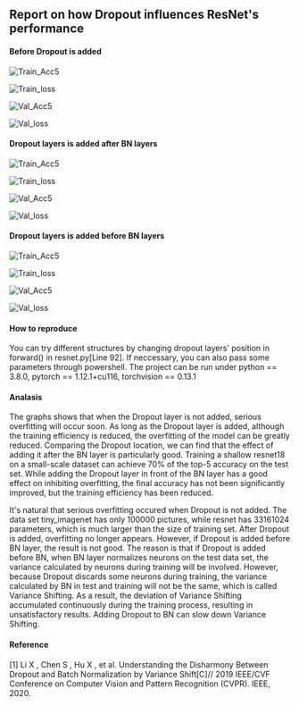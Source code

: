 ## Report on how Dropout influences ResNet's performance

#### Before Dropout is added

![Train_Acc5](https://github.com/RegionCh/DLP_Exp/blob/master/Exp_2/code/image/Train_acc5.png)

![Train_loss](https://github.com/RegionCh/DLP_Exp/blob/master/Exp_2/code/image/Train_loss.png)

![Val_Acc5](https://github.com/RegionCh/DLP_Exp/blob/master/Exp_2/code/image/Val_acc5.png)

![Val_loss](https://github.com/RegionCh/DLP_Exp/blob/master/Exp_2/code/image/Val_loss.png)

#### Dropout layers is added after BN layers

![Train_Acc5](https://github.com/RegionCh/DLP_Exp/blob/master/Exp_2/code/image/DropoutAfterBN/Train_acc5.png)

![Train_loss](https://github.com/RegionCh/DLP_Exp/blob/master/Exp_2/code/image/DropoutAfterBN/Train_loss.png)

![Val_Acc5](https://github.com/RegionCh/DLP_Exp/blob/master/Exp_2/code/image/DropoutAfterBN/Val_acc5.png)

![Val_loss](https://github.com/RegionCh/DLP_Exp/blob/master/Exp_2/code/image/DropoutAfterBN/Val_loss.png)

#### Dropout layers is added before BN layers

![Train_Acc5](https://github.com/RegionCh/DLP_Exp/blob/master/Exp_2/code/image/DropoutBeforeBN/Train_acc5.png)

![Train_loss](https://github.com/RegionCh/DLP_Exp/blob/master/Exp_2/code/image/DropoutBeforeBN/Train_loss.png)

![Val_Acc5](https://github.com/RegionCh/DLP_Exp/blob/master/Exp_2/code/image/DropoutBeforeBN/Val_acc5.png)

![Val_loss](https://github.com/RegionCh/DLP_Exp/blob/master/Exp_2/code/image/DropoutBeforeBN/Val_loss.png)

#### How to reproduce
You can try different structures by changing dropout layers' position in forward() in resnet.py[Line 92]. If neccessary, you can also pass some parameters through powershell.
The project can be run under python == 3.8.0, pytorch == 1.12.1+cu116, torchvision == 0.13.1

#### Analasis
The graphs shows that when the Dropout layer is not added, serious overfitting will occur soon. As long as the Dropout layer is added, although the training efficiency is reduced, the overfitting of the model can be greatly reduced. Comparing the Dropout location, we can find that the effect of adding it after the BN layer is particularly good. Training a shallow resnet18 on a small-scale dataset can achieve 70% of the top-5 accuracy on the test set. While adding the Dropout layer in front of the BN layer has a good effect on inhibiting overfitting, the final accuracy has not been significantly improved, but the training efficiency has been reduced.

It's natural that serious overfitting occured when Dropout is not added. The data set tiny_imagenet has only 100000 pictures, while resnet has 33161024 parameters, which is much larger than the size of training set.
After Dropout is added, overfitting no longer appears. However, if Dropout is added before BN layer, the result is not good. The reason is that if Dropout is added before BN, when BN layer normalizes neurons on the test data set, the variance calculated by neurons during training will be involved. However, because Dropout discards some neurons during training, the variance calculated by BN in test and training will not be the same, which is called Variance Shifting. As a result, the deviation of Variance Shifting accumulated continuously during the training process, resulting in unsatisfactory results. Adding Dropout to BN can slow down Variance Shifting.

#### Reference
[1] Li X ,  Chen S ,  Hu X , et al. Understanding the Disharmony Between Dropout and Batch Normalization by Variance Shift[C]// 2019 IEEE/CVF Conference on Computer Vision and Pattern Recognition (CVPR). IEEE, 2020.